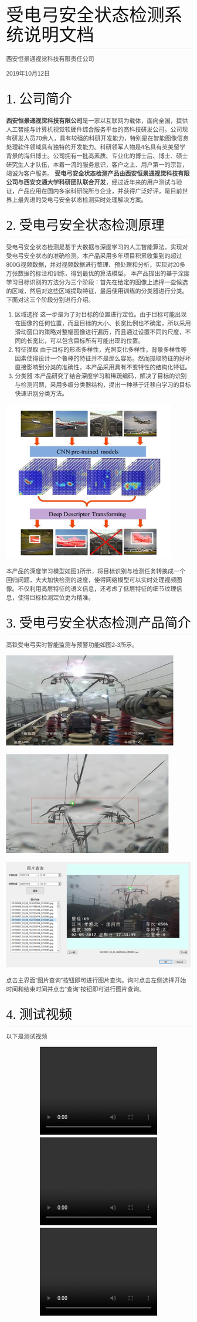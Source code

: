 <style>
body{
    margin: 0 auto;
    font-family: "Microsoft YaHei", arial,sans-serif;
    color: #444444;
    line-height: 1;
    padding: 30px;
}
@media screen and (min-width: 768px) {
    body {
        width: 748px;
        margin: 10px auto;
    }
}
h1, h2, h3, h4 {
    color: #111111;
    font-weight: 400;
    margin-top: 1em;
}

h1, h2, h3, h4, h5 {
	font-family: Georgia, Palatino, serif;
}
h1, h2, h3, h4, h5, p , dl{
    margin-bottom: 16px;
    padding: 0;
}
h1 {
    font-size: 48px;
    line-height: 54px;
}
h2 {
    font-size: 36px;
    line-height: 42px;
}
h1, h2 {
    border-bottom: 1px solid #EFEAEA;
    padding-bottom: 10px;
}
h3 {
    font-size: 24px;
    line-height: 30px;
}
h4 {
    font-size: 21px;
    line-height: 26px;
}
h5 {
    font-size: 18px;
    list-style: 23px;
}
a {
    color: #0099ff;
    margin: 0;
    padding: 0;
    vertical-align: baseline;
}
a:hover {
    text-decoration: none;
    color: #ff6600;
}
a:visited {
    /*color: purple;*/
}
ul, ol {
    padding: 0;
    padding-left: 24px;
    margin: 0;
}
li {
    line-height: 24px;
}
p, ul, ol {
    font-size: 16px;
    line-height: 24px;
}

ol ol, ul ol {
    list-style-type: lower-roman;
}

/*pre {
    padding: 0px 24px;
    max-width: 800px;
    white-space: pre-wrap;
}
code {
    font-family: Consolas, Monaco, Andale Mono, monospace;
    line-height: 1.5;
    font-size: 13px;
}*/

code, pre {
    border-radius: 3px;
    background-color:#f7f7f7;
    color: inherit;
}

code {
    font-family: Consolas, Monaco, Andale Mono, monospace;
    margin: 0 2px;
}

pre {
    line-height: 1.7em;
    overflow: auto;
    padding: 6px 10px;
    border-left: 5px solid #6CE26C;
}

pre > code {
    border: 0;
    display: inline;
    max-width: initial;
    padding: 0;
    margin: 0;
    overflow: initial;
    line-height: inherit;
    font-size: .85em;
    white-space: pre;
    background: 0 0;

}

code {
    color: #666555;
}


/** markdown preview plus 对于代码块的处理有些问题, 所以使用统一的颜色 */
/*code .keyword {
  color: #8959a8;
}

code .number {
  color: #f5871f;
}

code .comment {
  color: #998
}*/

aside {
    display: block;
    float: right;
    width: 390px;
}
blockquote {
    border-left:.5em solid #eee;
    padding: 0 0 0 2em;
    margin-left:0;
}
blockquote  cite {
    font-size:14px;
    line-height:20px;
    color:#bfbfbf;
}
blockquote cite:before {
    content: '\2014 \00A0';
}

blockquote p {
    color: #666;
}
hr {
    text-align: left;
    color: #999;
    height: 2px;
    padding: 0;
    margin: 16px 0;
    background-color: #e7e7e7;
    border: 0 none;
}

dl {
    padding: 0;
}

dl dt {
    padding: 10px 0;
    margin-top: 16px;
    font-size: 1em;
    font-style: italic;
    font-weight: bold;
}

dl dd {
    padding: 0 16px;
    margin-bottom: 16px;
}

dd {
    margin-left: 0;
}

/* Code below this line is copyright Twitter Inc. */

button,
input,
select,
textarea {
    font-size: 100%;
    margin: 0;
    vertical-align: baseline;
    *vertical-align: middle;
}
button, input {
    line-height: normal;
    *overflow: visible;
}
button::-moz-focus-inner, input::-moz-focus-inner {
    border: 0;
    padding: 0;
}
button,
input[type="button"],
input[type="reset"],
input[type="submit"] {
    cursor: pointer;
    -webkit-appearance: button;
}
input[type=checkbox], input[type=radio] {
    cursor: pointer;
}
/* override default chrome & firefox settings */
input:not([type="image"]), textarea {
    -webkit-box-sizing: content-box;
    -moz-box-sizing: content-box;
    box-sizing: content-box;
}

input[type="search"] {
    -webkit-appearance: textfield;
    -webkit-box-sizing: content-box;
    -moz-box-sizing: content-box;
    box-sizing: content-box;
}
input[type="search"]::-webkit-search-decoration {
    -webkit-appearance: none;
}
label,
input,
select,
textarea {
    font-family: "Helvetica Neue", Helvetica, Arial, sans-serif;
    font-size: 13px;
    font-weight: normal;
    line-height: normal;
    margin-bottom: 18px;
}
input[type=checkbox], input[type=radio] {
    cursor: pointer;
    margin-bottom: 0;
}
input[type=text],
input[type=password],
textarea,
select {
    display: inline-block;
    width: 210px;
    padding: 4px;
    font-size: 13px;
    font-weight: normal;
    line-height: 18px;
    height: 18px;
    color: #808080;
    border: 1px solid #ccc;
    -webkit-border-radius: 3px;
    -moz-border-radius: 3px;
    border-radius: 3px;
}
select, input[type=file] {
    height: 27px;
    line-height: 27px;
}
textarea {
    height: auto;
}
/* grey out placeholders */
:-moz-placeholder {
    color: #bfbfbf;
}
::-webkit-input-placeholder {
    color: #bfbfbf;
}
input[type=text],
input[type=password],
select,
textarea {
    -webkit-transition: border linear 0.2s, box-shadow linear 0.2s;
    -moz-transition: border linear 0.2s, box-shadow linear 0.2s;
    transition: border linear 0.2s, box-shadow linear 0.2s;
    -webkit-box-shadow: inset 0 1px 3px rgba(0, 0, 0, 0.1);
    -moz-box-shadow: inset 0 1px 3px rgba(0, 0, 0, 0.1);
    box-shadow: inset 0 1px 3px rgba(0, 0, 0, 0.1);
}
input[type=text]:focus, input[type=password]:focus, textarea:focus {
    outline: none;
    border-color: rgba(82, 168, 236, 0.8);
    -webkit-box-shadow: inset 0 1px 3px rgba(0, 0, 0, 0.1), 0 0 8px rgba(82, 168, 236, 0.6);
    -moz-box-shadow: inset 0 1px 3px rgba(0, 0, 0, 0.1), 0 0 8px rgba(82, 168, 236, 0.6);
    box-shadow: inset 0 1px 3px rgba(0, 0, 0, 0.1), 0 0 8px rgba(82, 168, 236, 0.6);
}
/* buttons */
button {
    display: inline-block;
    padding: 4px 14px;
    font-family: "Helvetica Neue", Helvetica, Arial, sans-serif;
    font-size: 13px;
    line-height: 18px;
    -webkit-border-radius: 4px;
    -moz-border-radius: 4px;
    border-radius: 4px;
    -webkit-box-shadow: inset 0 1px 0 rgba(255, 255, 255, 0.2), 0 1px 2px rgba(0, 0, 0, 0.05);
    -moz-box-shadow: inset 0 1px 0 rgba(255, 255, 255, 0.2), 0 1px 2px rgba(0, 0, 0, 0.05);
    box-shadow: inset 0 1px 0 rgba(255, 255, 255, 0.2), 0 1px 2px rgba(0, 0, 0, 0.05);
    background-color: #0064cd;
    background-repeat: repeat-x;
    background-image: -khtml-gradient(linear, left top, left bottom, from(#049cdb), to(#0064cd));
    background-image: -moz-linear-gradient(top, #049cdb, #0064cd);
    background-image: -ms-linear-gradient(top, #049cdb, #0064cd);
    background-image: -webkit-gradient(linear, left top, left bottom, color-stop(0%, #049cdb), color-stop(100%, #0064cd));
    background-image: -webkit-linear-gradient(top, #049cdb, #0064cd);
    background-image: -o-linear-gradient(top, #049cdb, #0064cd);
    background-image: linear-gradient(top, #049cdb, #0064cd);
    color: #fff;
    text-shadow: 0 -1px 0 rgba(0, 0, 0, 0.25);
    border: 1px solid #004b9a;
    border-bottom-color: #003f81;
    -webkit-transition: 0.1s linear all;
    -moz-transition: 0.1s linear all;
    transition: 0.1s linear all;
    border-color: #0064cd #0064cd #003f81;
    border-color: rgba(0, 0, 0, 0.1) rgba(0, 0, 0, 0.1) rgba(0, 0, 0, 0.25);
}
button:hover {
    color: #fff;
    background-position: 0 -15px;
    text-decoration: none;
}
button:active {
    -webkit-box-shadow: inset 0 3px 7px rgba(0, 0, 0, 0.15), 0 1px 2px rgba(0, 0, 0, 0.05);
    -moz-box-shadow: inset 0 3px 7px rgba(0, 0, 0, 0.15), 0 1px 2px rgba(0, 0, 0, 0.05);
    box-shadow: inset 0 3px 7px rgba(0, 0, 0, 0.15), 0 1px 2px rgba(0, 0, 0, 0.05);
}
button::-moz-focus-inner {
    padding: 0;
    border: 0;
}
table {
    *border-collapse: collapse; /* IE7 and lower */
    border-spacing: 0;
    width: 100%;
}
table {
    border: solid #ccc 1px;
    -moz-border-radius: 6px;
    -webkit-border-radius: 6px;
    border-radius: 6px;
    /*-webkit-box-shadow: 0 1px 1px #ccc;
    -moz-box-shadow: 0 1px 1px #ccc;
    box-shadow: 0 1px 1px #ccc;   */
}
table tr:hover {
    background: #fbf8e9;
    -o-transition: all 0.1s ease-in-out;
    -webkit-transition: all 0.1s ease-in-out;
    -moz-transition: all 0.1s ease-in-out;
    -ms-transition: all 0.1s ease-in-out;
    transition: all 0.1s ease-in-out;
}
table td, .table th {
    border-left: 1px solid #ccc;
    border-top: 1px solid #ccc;
    padding: 10px;
    text-align: left;
}

table th {
    background-color: #dce9f9;
    background-image: -webkit-gradient(linear, left top, left bottom, from(#ebf3fc), to(#dce9f9));
    background-image: -webkit-linear-gradient(top, #ebf3fc, #dce9f9);
    background-image:    -moz-linear-gradient(top, #ebf3fc, #dce9f9);
    background-image:     -ms-linear-gradient(top, #ebf3fc, #dce9f9);
    background-image:      -o-linear-gradient(top, #ebf3fc, #dce9f9);
    background-image:         linear-gradient(top, #ebf3fc, #dce9f9);
    /*-webkit-box-shadow: 0 1px 0 rgba(255,255,255,.8) inset;
    -moz-box-shadow:0 1px 0 rgba(255,255,255,.8) inset;
    box-shadow: 0 1px 0 rgba(255,255,255,.8) inset;*/
    border-top: none;
    text-shadow: 0 1px 0 rgba(255,255,255,.5);
    padding: 5px;
}

table td:first-child, table th:first-child {
    border-left: none;
}

table th:first-child {
    -moz-border-radius: 6px 0 0 0;
    -webkit-border-radius: 6px 0 0 0;
    border-radius: 6px 0 0 0;
}
table th:last-child {
    -moz-border-radius: 0 6px 0 0;
    -webkit-border-radius: 0 6px 0 0;
    border-radius: 0 6px 0 0;
}
table th:only-child{
    -moz-border-radius: 6px 6px 0 0;
    -webkit-border-radius: 6px 6px 0 0;
    border-radius: 6px 6px 0 0;
}
table tr:last-child td:first-child {
    -moz-border-radius: 0 0 0 6px;
    -webkit-border-radius: 0 0 0 6px;
    border-radius: 0 0 0 6px;
}
table tr:last-child td:last-child {
    -moz-border-radius: 0 0 6px 0;
    -webkit-border-radius: 0 0 6px 0;
    border-radius: 0 0 6px 0;
}
</style>
<title>受电弓安全状态检测系统说明文档</title>

# 受电弓安全状态检测系统说明文档

西安恒景通视觉科技有限责任公司

2019年10月12日


## 1. 公司简介

**西安恒景通视觉科技有限公司**是一家以互联网为载体，面向全国，提供人工智能与计算机视觉软硬件综合服务平台的高科技研发公司。公司现有研发人员70余人，具有较强的科研开发能力，特别是在智能图像信息处理软件领域具有独特的开发能力。科研领军人物是4名具有英美留学背景的海归博士。公司拥有一批高素质、专业化的博士后、博士、硕士研究生人才队伍，本着一流的服务意识，客户之上、用户第一的宗旨，竭诚为客户服务。
**受电弓安全状态检测产品由西安恒景通视觉科技有限公司与西安交通大学科研团队联合开发**，经过近年来的用户测试与验证，产品应用在国内多家科研院所与企业，并获得广泛好评，是目前世界上最先进的受电弓安全状态检测实时处理解决方案。

## 2. 受电弓安全状态检测原理

受电弓安全状态检测是基于大数据与深度学习的人工智能算法，实现对受电弓安全状态的准确检测。本产品采用多年项目积累收集到的超过800G视频数据，并对视频数据进行整理、预处理和分析，实现对20多万张数据的标注和训练，得到最优的算法模型。
本产品提出的基于深度学习目标识别的方法分为三个阶段：首先在给定的图像上选择一些候选的区域，然后对这些区域提取特征，最后使用训练的分类器进行分类。下面对这三个阶段分别进行介绍。

1) 区域选择
这一步是为了对目标的位置进行定位。由于目标可能出现在图像的任何位置，而且目标的大小、长宽比例也不确定，所以采用滑动窗口的策略对整幅图像进行遍历，而且通过设置不同的尺度，不同的长宽比，可以包含目标所有可能出现的位置。
2) 特征提取
由于目标的形态多样性，光照变化多样性，背景多样性等因素使得设计一个鲁棒的特征并不是那么容易。然而提取特征的好坏直接影响到分类的准确性，本产品采用具有不变特性的结构化特征。
3) 分类器
本产品研究了结合深度学习和稀疏编码，解决了目标的识别与检测问题，采用多级分类器结构，提出一种基于迁移自学习的目标快速识别分类方法。

![图1. 深度学习目标识别模型](./受电弓产品说明文档.files/受电弓产品说明文档868.png)

本产品的深度学习模型如图1所示，将目标识别与检测任务转换成一个回归问题，大大加快检测的速度，使得网络模型可以实时处理视频图像。不仅利用高层特征的语义信息，还考虑了低层特征的细节纹理信息，使得目标检测定位更为精准。

## 3. 受电弓安全状态检测产品简介

高铁受电弓实时智能监测与预警功能如图2-3所示。

![图2. 高铁受电弓监控画面](./受电弓产品说明文档.files/受电弓产品说明文档1035.png)

![图3. 高铁受电弓火花智能检测](./受电弓产品说明文档.files/受电弓产品说明文档1052.png)

![图4. 高铁受电弓火花智能检测与查询](./受电弓产品说明文档.files/受电弓产品说明文档1076.png)

点击主界面“图片查询”按钮即可进行图片查询。询时点击左侧选择开始时间和结束时间并点击“查询”按钮即可进行图片查询。

## 4. 测试视频
以下是测试视频

<p align="center">
<video width="320" height="240" controls="controls" style="text-align:center">
  <source src="./1.mp4" type="video/mp4" />
</video></br>
<video width="320" height="240" controls="controls"style="text-align:center">
  <source src="2.mp4" type="video/mp4" />
</video></br>
<video width="320" height="240" controls="controls" style="text-align:center">
  <source src="3.mp4" type="video/mp4" />
</video></br>
</p>
